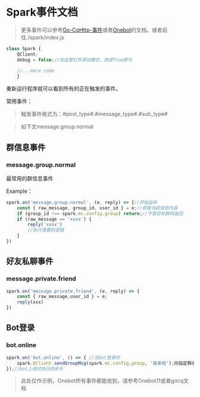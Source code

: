 # Spark事件文档

>更多事件可以参考[Go-CqHttp-事件](https://docs.go-cqhttp.org/event)或者[Onebot](https://github.com/botuniverse/onebot-11/blob/master/event/README.md)的文档，或者前往./spark/index.js

```js
class Spark {
    QClient;
    debug = false;//在这里打开调试模式，改成True即可
    
    //...more code
    }
```

重新运行程序就可以看到所有的正在触发的事件。

常用事件：

> 触发事件格式为：#post_type#.#message_type#.#sub_type#

> 如下文message.group.normal


## 群信息事件

### message.group.normal

最常用的群信息事件

Example：

```js
spark.on('message.group.normal', (e, reply) => {//开始监听
    const { raw_message, group_id, user_id } = e;//获取当前信息内容
    if (group_id !== spark.mc.config.group) return;//不是目标群则返回
    if (raw_message == 'xxxx') {
        reply('xxxx')
        //执行需要的逻辑
    }
})
```

## 好友私聊事件

### message.private.friend

```js
spark.on('message.private.friend', (e, reply) => {
    const { raw_message,user_id } = e;
    reply(xxx)
})
```

## Bot登录

### bot.online

```js
spark.on('bot.online', () => { //当bot登录时
    spark.QClient.sendGroupMsg(spark.mc.config.group, '我来啦');向指定群发送字符
});//bot上线时执行的命令

```

>此处仅作示例，Onebot所有事件都能收到，请参考Onebot11或者gocq文档


